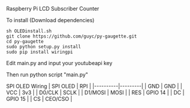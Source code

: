 Raspberry Pi LCD Subscriber Counter

To install (Download dependencies)

```console
sh OLEDinstall.sh
git clone https://github.com/guyc/py-gaugette.git
cd py-gaugette
sudo python setup.py install
sudo pip install wiringpi
```

Edit main.py and input your youtubeapi key

Then run python script "main.py"

SPI OLED Wiring
| SPI OLED | RPI     |
|----------|---------|
| GND      | GND     |
| VCC      | 3v3     |
| D0/CLK   | SCLK    |
| D1/MOSI  | MOSI    |
| RES      | GPIO 14 |
| DC       | GPIO 15 |
| CS       | CEO/CSO |
